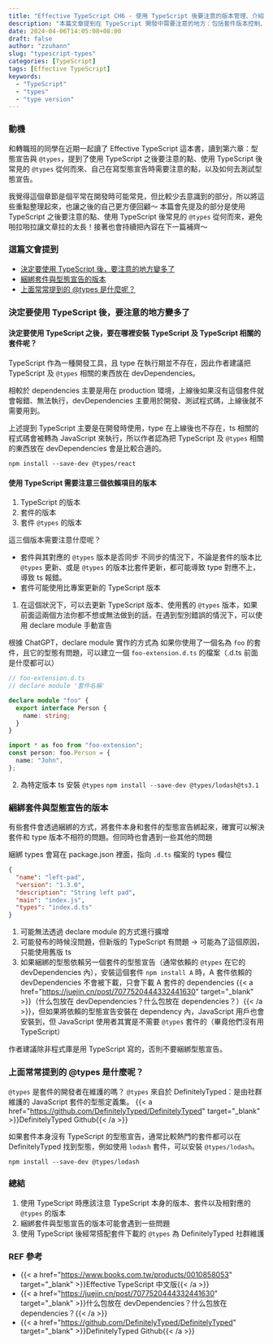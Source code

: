 ```yaml
---
title: "Effective TypeScript CH6 - 使用 TypeScript 後要注意的版本管理、介紹 @types"
description: "本篇文章提到在 TypeScript 開發中需要注意的地方：包括套件版本控制、綑綁套件、以及介紹 @types。"
date: 2024-04-06T14:05:08+08:00
draft: false
author: "zzuhann"
slug: "typescript-types"
categories: [TypeScript]
tags: [Effective TypeScript]
keywords:
  - "TypeScript"
  - "types"
  - "type version"
---
```


### 動機

和轉職班的同學在近期一起讀了 Effective TypeScript 這本書，讀到第六章：型態宣告與 `@types`，提到了使用 TypeScript 之後要注意的點、使用 TypeScript 後常見的 `@types` 從何而來、自己在寫型態宣告時需要注意的點，以及如何去測試型態宣告。

我覺得這個章節是個平常在開發時可能常見，但比較少去意識到的部分，所以將這些重點整理起來，也讓之後的自己更方便回顧～
本篇會先提及的部分是使用 TypeScript 之後要注意的點、使用 TypeScript 後常見的 `@types` 從何而來，避免啪拉啪拉讓文章拉的太長！接著也會持續把內容在下一篇補齊～

### 這篇文會提到

- [決定要使用 TypeScript 後，要注意的地方變多了](#決定要使用-typescript-後要注意的地方變多了)
- [綑綁套件與型態宣告的版本](#綑綁套件與型態宣告的版本)
- [上面常常提到的 @types 是什麼呢？](#上面常常提到的-types-是什麼呢)

### 決定要使用 TypeScript 後，要注意的地方變多了

#### 決定要使用 TypeScript 之後，要在哪裡安裝 TypeScript 及 TypeScript 相關的套件呢？

TypeScript 作為一種開發工具，且 type 在執行期並不存在，因此作者建議把 TypeScript 及 `@types` 相關的東西放在 devDependencies。

相較於 dependencies 主要是用在 production 環境，上線後如果沒有這個套件就會報錯、無法執行，devDependencies 主要用於開發、測試程式碼，上線後就不需要用到。

上述提到 TypeScript 主要是在開發時使用，type 在上線後也不存在，ts 相關的程式碼會被轉為 JavaScript 來執行，所以作者認為把 TypeScript 及 `@types` 相關的東西放在 devDependencies 會是比較合適的。

```
npm install --save-dev @types/react
```

#### 使用 TypeScript 需要注意三個依賴項目的版本

1. TypeScript 的版本
2. 套件的版本
3. 套件 `@types` 的版本

這三個版本需要注意什麼呢？

- 套件與其對應的 `@types` 版本是否同步
  不同步的情況下，不論是套件的版本比 `@types` 更新、或是 `@types` 的版本比套件更新，都可能導致 type 對應不上，導致 ts 報錯。
- 套件可能使用比專案更新的 TypeScript 版本

1. 在這個狀況下，可以去更新 TypeScript 版本、使用舊的 `@types` 版本，如果前面這兩個方法你都不想或無法做到的話，在遇到型別錯誤的情況下，可以使用 declare module 手動宣告

根據 ChatGPT，declare module 實作的方式為
如果你使用了一個名為 `foo` 的套件，且它的型態有問題，可以建立一個 `foo-extension.d.ts` 的檔案（.d.ts 前面是什麼都可以）

```ts
// foo-extension.d.ts
// declare module '套件名稱'

declare module "foo" {
  export interface Person {
    name: string;
  }
}
```

```ts
import * as foo from "foo-extension";
const person: foo.Person = {
  name: "John",
};
```

2. 為特定版本 ts 安裝 `@types` `npm install --save-dev @types/lodash@ts3.1`

### 綑綁套件與型態宣告的版本

有些套件會透過綑綁的方式，將套件本身和套件的型態宣告綁起來，確實可以解決套件和 type 版本不相符的問題。但同時也會遇到一些其他的問題

綑綁 types 會寫在 package.json 裡面，指向 `.d.ts` 檔案的 types 欄位

```json
{
  "name": "left-pad",
  "version": "1.3.0",
  "description": "String left pad",
  "main": "index.js",
  "types": "index.d.ts"
}
```

1. 可能無法透過 declare module 的方式進行擴增
2. 可能發布的時候沒問題，但新版的 TypeScript 有問題 -> 可能為了這個原因，只能使用舊版 ts
3. 如果綑綁的型態依賴另一個套件的型態宣告（通常依賴的 `@types` 在它的 devDependencies 內），安裝這個套件 `npm install A` 時，A 套件依賴的 devDependencies 不會被下載，只會下載 A 套件的 dependencies {{< a href="https://juejin.cn/post/7077520444332441630" target="_blank" >}}（什么包放在 devDependencies？什么包放在 dependencies？）{{< /a >}}，但如果將依賴的型態宣告安裝在 dependency 內，JavaScript 用戶也會安裝到，但 JavaScript 使用者其實是不需要 `@types` 套件的（畢竟他們沒有用 TypeScript）

作者建議除非程式庫是用 TypeScript 寫的，否則不要綑綁型態宣告。

### 上面常常提到的 @types 是什麼呢？

`@types` 是套件的開發者在維護的嗎？
`@types` 來自於 DefinitelyTyped：是由社群維護的 JavaScript 套件的型態定義集。
{{< a href="https://github.com/DefinitelyTyped/DefinitelyTyped" target="_blank" >}}DefinitelyTyped Github{{< /a >}}

如果套件本身沒有 TypeScript 的型態宣告，通常比較熱門的套件都可以在 DefinitelyTyped 找到型態，例如使用 `lodash` 套件，可以安裝 `@types/lodash`。

```
npm install --save-dev @types/lodash
```

### 總結

1. 使用 TypeScript 時應該注意 TypeScript 本身的版本、套件以及相對應的 `@types` 的版本
2. 綑綁套件與型態宣告的版本可能會遇到一些問題
3. 使用 TypeScript 後經常搭配套件下載的 `@types` 為 DefinitelyTyped 社群維護

### REF 參考

- {{< a href="https://www.books.com.tw/products/0010858053" target="_blank" >}}Effective TypeScript 中文版{{< /a >}}
- {{< a href="https://juejin.cn/post/7077520444332441630" target="_blank" >}}什么包放在 devDependencies？什么包放在 dependencies？{{< /a >}}
- {{< a href="https://github.com/DefinitelyTyped/DefinitelyTyped" target="_blank" >}}DefinitelyTyped Github{{< /a >}}
